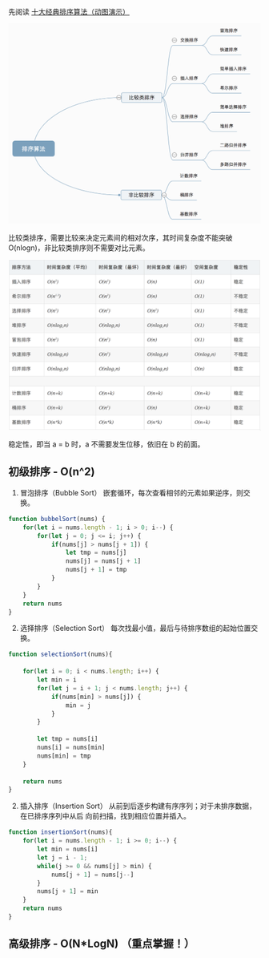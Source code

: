 
先阅读 [十大经典排序算法（动图演示）](https://www.cnblogs.com/onepixel/p/7674659.html)

![图 1](images/d5451ccacea32103226663f2abc091cf9f8e05439900edc97a2fe2c2d63158b6.png)  

比较类排序，需要比较来决定元素间的相对次序，其时间复杂度不能突破O(nlogn)，非比较类排序则不需要对比元素。

![图 2](images/8be8cb350a5915c60ef8ffd52ff5495a7e513bf7cffb8143cce961bb323cb3b7.png)  

稳定性，即当 a = b 时，a 不需要发生位移，依旧在 b 的前面。

## 初级排序 - O(n^2)
1. 冒泡排序（Bubble Sort）
嵌套循环，每次查看相邻的元素如果逆序，则交换。

```js
function bubbelSort(nums) {
    for(let i = nums.length - 1; i > 0; i--) {
        for(let j = 0; j <= i; j++) {
            if(nums[j] > nums[j + 1]) {
                let tmp = nums[j]
                nums[j] = nums[j + 1]
                nums[j + 1] = tmp
            }
        }
    }
    return nums
}
```

2. 选择排序（Selection Sort）
每次找最小值，最后与待排序数组的起始位置交换。

```js
function selectionSort(nums){

    for(let i = 0; i < nums.length; i++) {
        let min = i
        for(let j = i + 1; j < nums.length; j++) {
            if(nums[min] > nums[j]) {
                min = j
            }
        }

        let tmp = nums[i]
        nums[i] = nums[min]
        nums[min] = tmp
    }

    return nums
}
```

2. 插入排序（Insertion Sort）
从前到后逐步构建有序序列；对于未排序数据，在已排序序列中从后
向前扫描，找到相应位置并插入。

```js
function insertionSort(nums){
    for(let i = nums.length - 1; i >= 0; i--) {
        let min = nums[i]
        let j = i - 1;
        while(j >= 0 && nums[j] > min) {
            nums[j + 1] = nums[j--]
        }
        nums[j + 1] = min
    }
    return nums
}
```

## 高级排序 - O(N*LogN) （重点掌握！）